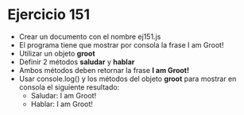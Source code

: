 # Ejercicio 151

* Crear un documento con el nombre ej151.js
* El programa tiene que mostrar por consola la frase I am Groot!
* Utilizar un objeto **groot**
* Definir 2 métodos **saludar** y **hablar**
* Ambos métodos deben retornar la frase **I am Groot!**
* Usar console.log() y los métodos del objeto **groot** para mostrar en consola el siguiente resultado:
  * Saludar: I am Groot!
  * Hablar: I am Groot!